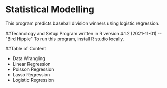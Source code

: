 # Statistical Modelling
This program predicts baseball division winners using logistic regression.

##Technology and Setup
Program written in R version 4.1.2 (2021-11-01) -- "Bird Hippie"
To run this program, install R studio locally.

##Table of Content
* Data Wrangling
* Linear Regression
* Poisson Regression
* Lasso Regression
* Logistic Regression
